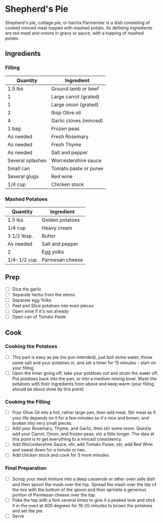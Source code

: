 # Shepherd's Pie
Shepherd's pie, cottage pie, or hachis Parmentier is a dish consisting of cooked minced meat topped with mashed potato. Its defining ingredients are red meat and onions in gravy or sauce, with a topping of mashed potato.

## Ingredients
### Filling
| Quantity | Ingredient |
| --- | --- |
| 1.5 lbs |	Ground lamb or beef
| 1 |	Large carrot (grated)
| 1 |	Large onion (grated)
| 2 | tbsp	Olive oil
| 4 |	Garlic cloves (minced)
| 1 bag |	Frozen peas
| As needed |	Fresh Rosemary
| As needed |	Fresh Thyme
| As needed |	Salt and pepper
| Several splashes | Worcestershire sauce
| Small can |	Tomato paste or puree
| Several glugs |	Red wine
| 1/4 cup |	Chicken stock

### Mashed Potatoes
| Quantity | Ingredient |
| --- | --- |
| 1.5 lbs |	Golden potatoes |
| 1/4 cup |	Heavy cream |
| 3 1/2 tbsp. |	Butter |
| As needed |	Salt and pepper |
| 2	| Egg yolks |
| 1/4-1/2 cup |	Parmesan cheese |

## Prep
- [ ] Dice the garlic
- [ ] Separate herbs from the stems
- [ ] Separate egg Yolks
- [ ] Peel and Slice potatoes into even pieces
- [ ] Open wine if it's not already
- [ ] Open can of Tomato Paste 

## Cook
### Cooking the Potatoes
- [ ] This part is easy as pie (no pun intended), just boil some water, throw some salt and your potatoes in, and set a timer for 15 minutes - start on your filling. 
- [ ] Upon the timer going off, take your potatoes out and strain the water off. Put potatoes back into the pan, or into a medium mixing bowl. Mash the potatoes with their ingredients from above and keep warm (your filling should be about done by this point) 

### Cooking the Filling
- [ ] Pour Olive Oil into a hot, rather large pan, then add meat. Stir meat as if your life depends on it for a few minutes so it's nice and brown, and broken into very small pieces. 
- [ ] Add your Rosemary, Thyme, and Garlic, then stir some more. Quickly add your Carrot, Onion, and frozen peas, stir a little longer. The idea at this point is to get everything to a minced consistency. 
- [ ] Add Worcestershire Sauce, stir, add Tomato Puree, stir, add Red Wine and sweat down for a minute or two. 
- [ ] Add chicken stock and cook for 3 more minutes. 

### Final Preparation
- [ ] Scoop your meat mixture into a deep casserole or other oven safe dish and then spoon the mash over the top. Spread the mash over the top of the mix with the bottom of the spoon and then sprinkle a generous portion of Parmesan cheese over the top. 
- [ ] Poke the top with a fork several times to give it a peaked look and stick it in the oven at 400 degrees for 18-20 minutes to brown the potatoes and set the pie. 
- [ ] Serve